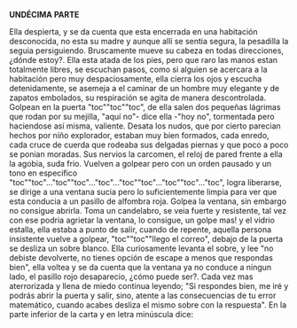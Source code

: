 **UNDÉCIMA PARTE**

Ella despierta, y se da cuenta que esta encerrada en una habitación desconocida, no esta su madre y aunque allí se sentia segura, la pesadilla la seguia persiguiendo. Bruscamente mueve su cabeza en todas direcciones, ¿dónde estoy?. Ella esta atada de los pies, pero que raro las manos estan totalmente libres, se escuchan pasos, como si alguien se acercara a la habitación pero muy despaciosamente, ella cierra los ojos y escucha detenidamente, se asemeja a el caminar de un hombre muy elegante y de zapatos embolados, su respiración se agita de manera descontrolada. Golpean en la puerta "toc""toc""toc", de ella salen dos pequeñas lágrimas que rodan por su mejilla, "aquí no"- dice ella -"hoy no", tormentada pero haciendose así misma, valiente. Desata los nudos, que por cierto parecian hechos por niño explorador, estaban muy bien formados, cada enredo, cada cruce de cuerda que rodeaba sus delgadas piernas y que poco a poco se ponian moradas. Sus nervios la carcomen, el reloj de pared frente a ella la agobia, suda frio. Vuelven a golpear pero con un orden pausado y un tono en especifico "toc""toc"..."toc""toc"..."toc"..."toc""toc"..."toc""toc"..."toc", logra liberarse, se dirige a una ventana sucia pero lo suficientemente limpia para ver que esta conducia a un pasillo de alfombra roja. Golpea la ventana, sin embargo no consigue abrirla. Toma un candelabro, se veia fuerte y resistente, tal vez con ese podria agrietar la ventana, lo consigue, un golpe mas! y el vidrio estalla, ella estaba a punto de salir, cuando de repente, aquella persona insistente vuelve a golpear, "toc""toc""llego el correo", debajo de la puerta se desliza un sobre blanco. Ella curiosamente levanta el sobre, y lee "no debiste devolverte, no tienes opción de escape a menos que respondas bien", ella voltea y se da cuenta que la ventana ya no conduce a ningun lado, el pasillo rojo desaparecio, ¿cómo puede ser?. Cada vez mas aterrorizada y llena de miedo continua leyendo; "Si respondes bien, me iré y podrás abrir la puerta y salir, sino, atente a las consecuencias de tu error matemático, cuando acabes desliza el mismo sobre con la respuesta". En la parte inferior de la carta y en letra minúscula dice:
